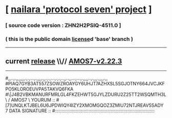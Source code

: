 
# [ [nailara 'protocol seven' project](http://nailara.network/) ]

### [ source code version : ZHN2H2PSIQ-4511.0 ]

### ( this is the public domain [license](../license)d 'base' branch )
---
## current [release](https://github.com/nailara-technologies/protocol-7/releases) \\\\// [AMOS7-v2.22.3](https://github.com/nailara-technologies/protocol-7/releases/tag/AMOS7-v2.22.3)
---

#,,..,.,,,,,,,.,.,...,.,,,,.,,.,.,...,.,.,..,,..,,...,...,.,,,,..,.,,,.,,,,.,,
#PIAQ7GYB3AT557ZSOWZROAYGY6UHJT7AZHXSL5SGJOTNY664JVCJKFPO5KLOROEUVPA5TAKVQ6FKA
#\\\|J4B2VBKMANURFMRLGL4FKZEHWT5GJYLZDURU2Z25TT2WSQMTH3L \ / AMOS7 \ YOURUM ::
#\[7]UNQLKTJBEL6U6JPDWIQY4IZY2XMOMGQOZ3ZMIU72NTJREAV5SADY 7  DATA SIGNATURE ::
#:::::::::::::::::::::::::::::::::::::::::::::::::::::::::::::::::::::::::::::
